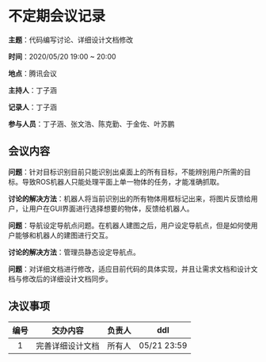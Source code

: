 # 不定期会议记录

**主题**：代码编写讨论、详细设计文档修改

**时间**：2020/05/20 19:00 ~ 20:00

**地点**：腾讯会议

**主持人**：丁子涵

**记录人**：丁子涵

**参与人员**：丁子涵、张文浩、陈克勤、于金佐、叶苏鹏

## 会议内容

**问题**：针对目标识别目前只能识别出桌面上的所有目标，不能辨别用户所需的目标。导致ROS机器人只能处理平面上单一物体的任务，才能准确抓取。

**讨论的解决方法**：机器人将当前识别出的所有物体用框标记出来，将图片反馈给用户，让用户在GUI界面进行选择想要的物体，反馈给机器人。

**问题**：导航设定导航点问题。在机器人建图之后，用户设定导航点，但是如何使用户能够和机器人的建图进行交互。

**讨论的解决方法**：管理员静态设定导航点。

**问题**：对详细文档进行修改，适应目前代码的具体实现，并且让需求文档和设计文档与修改后的详细设计文档同步。

## 决议事项

| 编号 |     交办内容     | 负责人 |     ddl     |
| :--: | :--------------: | :----: | :---------: |
|  1   | 完善详细设计文档 | 所有人 | 05/21 23:59 |